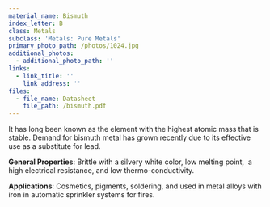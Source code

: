 ```yaml
---
material_name: Bismuth
index_letter: B
class: Metals
subclass: 'Metals: Pure Metals'
primary_photo_path: /photos/1024.jpg
additional_photos:
  - additional_photo_path: ''
links:
  - link_title: ''
    link_address: ''
files:
  - file_name: Datasheet
    file_path: /bismuth.pdf
---
```


It has long been known as the element with the highest atomic mass that is stable. Demand for bismuth metal has grown recently due to its effective use as a substitute for lead.

**General Properties**: Brittle with a silvery white color, low melting point,&nbsp; a high electrical resistance, and low thermo-conductivity.

**Applications**: Cosmetics, pigments, soldering, and used in metal alloys with iron in automatic sprinkler systems for fires.